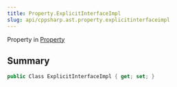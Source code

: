 ```yaml
---
title: Property.ExplicitInterfaceImpl
slug: api/cppsharp.ast.property.explicitinterfaceimpl
---
```

Property in [Property](/api/cppsharp/ast/property)

## Summary



```csharp
public Class ExplicitInterfaceImpl { get; set; }
```

